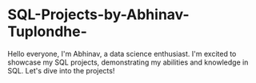 # SQL-Projects-by-Abhinav-Tuplondhe-
 Hello everyone, I'm Abhinav, a data science enthusiast. I'm excited to showcase my SQL projects, demonstrating my abilities and knowledge in SQL. Let's dive into the projects!
